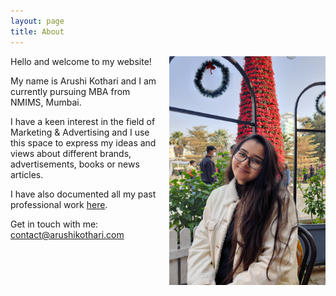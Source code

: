 ```yaml
---
layout: page
title: About
---
```


<img style="width:250px;margin-left:15px;float:right;" src="/assets/images/me2.jpg" />

Hello and welcome to my website!

My name is Arushi Kothari and I am currently pursuing MBA from NMIMS, Mumbai.

I have a keen interest in the field of Marketing & Advertising and I use this space to express my ideas and views about different brands, advertisements, books or news articles. 

I have also documented all my past professional work <a href="/my-work/"> here</a>.

Get in touch with me: contact@arushikothari.com

<a href="https://www.linkedin.com/in/arushi-kothari-859a9b194/"><i class="fa fa-linkedin w3-hover-opacity" style="padding-left:relative;"></i></a>